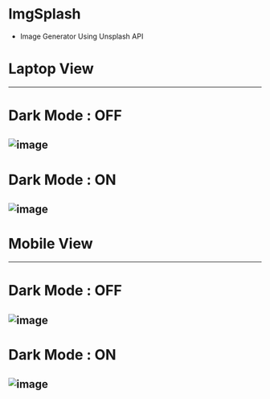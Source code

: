 # ImgSplash
- Image Generator Using Unsplash API

# Laptop View
---
# Dark Mode : OFF
![image](https://github.com/NikhilCode12/ImgSplash/assets/94921824/16009ab2-6d9c-4270-9f46-c560f16f8786)
---
# Dark Mode : ON
![image](https://github.com/NikhilCode12/ImgSplash/assets/94921824/ce249427-942e-40e7-8e89-fcd473c1155d)
---

# Mobile View
---
# Dark Mode : OFF
![image](https://github.com/NikhilCode12/ImgSplash/assets/94921824/f920ae22-81fa-457b-bd5b-21156927265d)
---
# Dark Mode : ON
![image](https://github.com/NikhilCode12/ImgSplash/assets/94921824/3bf0cc18-c1fa-46f5-83ab-a1a4bd38b813)
---

